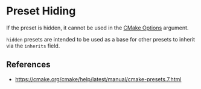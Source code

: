 # Preset Hiding

If the preset is hidden, it cannot be used in the [CMake Options](cmake/language/options) argument.

`hidden` presets are intended to be used as a base for other presets to inherit via the `inherits` field.

## References

- https://cmake.org/cmake/help/latest/manual/cmake-presets.7.html